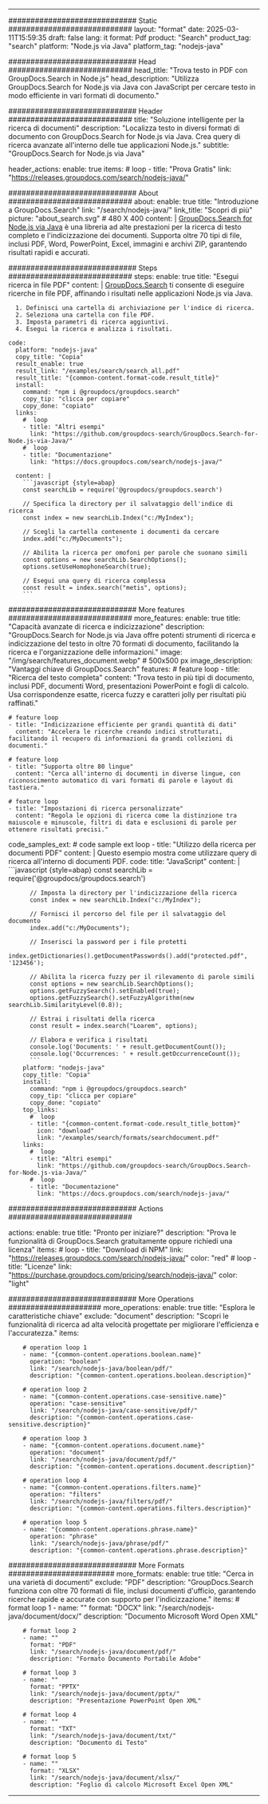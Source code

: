 
---
############################# Static ############################
layout: "format"
date:  2025-03-11T15:59:35
draft: false
lang: it
format: Pdf
product: "Search"
product_tag: "search"
platform: "Node.js via Java"
platform_tag: "nodejs-java"

############################# Head ############################
head_title: "Trova testo in PDF con GroupDocs.Search in Node.js"
head_description: "Utilizza GroupDocs.Search for Node.js via Java con JavaScript per cercare testo in modo efficiente in vari formati di documento."

############################# Header ############################
title: "Soluzione intelligente per la ricerca di documenti" 
description: "Localizza testo in diversi formati di documento con GroupDocs.Search for Node.js via Java. Crea query di ricerca avanzate all'interno delle tue applicazioni Node.js."
subtitle: "GroupDocs.Search for Node.js via Java" 

header_actions:
  enable: true
  items:
    #  loop
    - title: "Prova Gratis"
      link: "https://releases.groupdocs.com/search/nodejs-java/"
      
############################# About ############################
about:
    enable: true
    title: "Introduzione a GroupDocs.Search"
    link: "/search/nodejs-java/"
    link_title: "Scopri di più"
    picture: "about_search.svg" # 480 X 400
    content: |
       [GroupDocs.Search for Node.js via Java](/search/nodejs-java/) è una libreria ad alte prestazioni per la ricerca di testo completo e l'indicizzazione dei documenti. Supporta oltre 70 tipi di file, inclusi PDF, Word, PowerPoint, Excel, immagini e archivi ZIP, garantendo risultati rapidi e accurati.

############################# Steps ############################
steps:
    enable: true
    title: "Esegui ricerca in file PDF"
    content: |
      [GroupDocs.Search](/search/nodejs-java/) ti consente di eseguire ricerche in file PDF, affinando i risultati nelle applicazioni Node.js via Java.
      
      1. Definisci una cartella di archiviazione per l'indice di ricerca.
      2. Seleziona una cartella con file PDF.
      3. Imposta parametri di ricerca aggiuntivi.
      4. Esegui la ricerca e analizza i risultati.
   
    code:
      platform: "nodejs-java"
      copy_title: "Copia"
      result_enable: true
      result_link: "/examples/search/search_all.pdf"
      result_title: "{common-content.format-code.result_title}"
      install:
        command: "npm i @groupdocs/groupdocs.search"
        copy_tip: "clicca per copiare"
        copy_done: "copiato"
      links:
        #  loop
        - title: "Altri esempi"
          link: "https://github.com/groupdocs-search/GroupDocs.Search-for-Node.js-via-Java/"
        #  loop
        - title: "Documentazione"
          link: "https://docs.groupdocs.com/search/nodejs-java/"
          
      content: |
        ```javascript {style=abap}
        const searchLib = require('@groupdocs/groupdocs.search')

        // Specifica la directory per il salvataggio dell'indice di ricerca
        const index = new searchLib.Index("c:/MyIndex");

        // Scegli la cartella contenente i documenti da cercare
        index.add("c:/MyDocuments");

        // Abilita la ricerca per omofoni per parole che suonano simili
        const options = new searchLib.SearchOptions();
        options.setUseHomophoneSearch(true);

        // Esegui una query di ricerca complessa
        const result = index.search("metis", options);
        ```            

############################# More features ############################
more_features:
  enable: true
  title: "Capacità avanzate di ricerca e indicizzazione"
  description: "GroupDocs.Search for Node.js via Java offre potenti strumenti di ricerca e indicizzazione del testo in oltre 70 formati di documento, facilitando la ricerca e l'organizzazione delle informazioni."
  image: "/img/search/features_document.webp" # 500x500 px
  image_description: "Vantaggi chiave di GroupDocs.Search"
  features:
    # feature loop
    - title: "Ricerca del testo completa"
      content: "Trova testo in più tipi di documento, inclusi PDF, documenti Word, presentazioni PowerPoint e fogli di calcolo. Usa corrispondenze esatte, ricerca fuzzy e caratteri jolly per risultati più raffinati."

    # feature loop
    - title: "Indicizzazione efficiente per grandi quantità di dati"
      content: "Accelera le ricerche creando indici strutturati, facilitando il recupero di informazioni da grandi collezioni di documenti."

    # feature loop
    - title: "Supporta oltre 80 lingue"
      content: "Cerca all'interno di documenti in diverse lingue, con riconoscimento automatico di vari formati di parole e layout di tastiera."

    # feature loop
    - title: "Impostazioni di ricerca personalizzate"
      content: "Regola le opzioni di ricerca come la distinzione tra maiuscole e minuscole, filtri di data e esclusioni di parole per ottenere risultati precisi."
      
  code_samples_ext:
    # code sample ext loop
    - title: "Utilizzo della ricerca per documenti PDF"
      content: |
        Questo esempio mostra come utilizzare query di ricerca all'interno di documenti PDF.
      code:
        title: "JavaScript"
        content: |
          ```javascript {style=abap}
          const searchLib = require('@groupdocs/groupdocs.search')
          
          // Imposta la directory per l'indicizzazione della ricerca
          const index = new searchLib.Index("c:/MyIndex");
              
          // Fornisci il percorso del file per il salvataggio del documento
          index.add("c:/MyDocuments");

          // Inserisci la password per i file protetti
          index.getDictionaries().getDocumentPasswords().add("protected.pdf", '123456');

          // Abilita la ricerca fuzzy per il rilevamento di parole simili
          const options = new searchLib.SearchOptions();
          options.getFuzzySearch().setEnabled(true);
          options.getFuzzySearch().setFuzzyAlgorithm(new searchLib.SimilarityLevel(0.8));

          // Estrai i risultati della ricerca
          const result = index.search("Loarem", options);
          
          // Elabora e verifica i risultati
          console.log('Documents: ' + result.getDocumentCount());
          console.log('Occurrences: ' + result.getOccurrenceCount());
          ```
        platform: "nodejs-java"
        copy_title: "Copia"
        install:
          command: "npm i @groupdocs/groupdocs.search"
          copy_tip: "clicca per copiare"
          copy_done: "copiato"
        top_links:
          #  loop
          - title: "{common-content.format-code.result_title_bottom}"
            icon: "download"
            link: "/examples/search/formats/searchdocument.pdf"
        links:
          #  loop
          - title: "Altri esempi"
            link: "https://github.com/groupdocs-search/GroupDocs.Search-for-Node.js-via-Java/"
          #  loop
          - title: "Documentazione"
            link: "https://docs.groupdocs.com/search/nodejs-java/"
            

            


############################# Actions ############################

actions:
  enable: true
  title: "Pronto per iniziare?"
  description: "Prova le funzionalità di GroupDocs.Search gratuitamente oppure richiedi una licenza"
  items:
    #  loop
    - title: "Download di NPM"
      link: "https://releases.groupdocs.com/search/nodejs-java/"
      color: "red"
        #  loop
    - title: "Licenze"
      link: "https://purchase.groupdocs.com/pricing/search/nodejs-java/"
      color: "light"


############################# More Operations #####################
more_operations:
    enable: true
    title: "Esplora le caratteristiche chiave"
    exclude: "document"
    description: "Scopri le funzionalità di ricerca ad alta velocità progettate per migliorare l'efficienza e l'accuratezza."
    items: 
          
        # operation loop 1
        - name: "{common-content.operations.boolean.name}"
          operation: "boolean"
          link: "/search/nodejs-java/boolean/pdf/"
          description: "{common-content.operations.boolean.description}"

        # operation loop 2
        - name: "{common-content.operations.case-sensitive.name}"
          operation: "case-sensitive"
          link: "/search/nodejs-java/case-sensitive/pdf/"
          description: "{common-content.operations.case-sensitive.description}"

        # operation loop 3
        - name: "{common-content.operations.document.name}"
          operation: "document"
          link: "/search/nodejs-java/document/pdf/"
          description: "{common-content.operations.document.description}"

        # operation loop 4
        - name: "{common-content.operations.filters.name}"
          operation: "filters"
          link: "/search/nodejs-java/filters/pdf/"
          description: "{common-content.operations.filters.description}"

        # operation loop 5
        - name: "{common-content.operations.phrase.name}"
          operation: "phrase"
          link: "/search/nodejs-java/phrase/pdf/"
          description: "{common-content.operations.phrase.description}"
          
        
          
############################# More Formats ########################
more_formats:
    enable: true
    title: "Cerca in una varietà di documenti"
    exclude: "PDF"
    description: "GroupDocs.Search funziona con oltre 70 formati di file, inclusi documenti d'ufficio, garantendo ricerche rapide e accurate con supporto per l'indicizzazione."
    items: 
        # format loop 1
        - name: ""
          format: "DOCX"
          link: "/search/nodejs-java/document/docx/"
          description: "Documento Microsoft Word Open XML"
          
        # format loop 2
        - name: ""
          format: "PDF"
          link: "/search/nodejs-java/document/pdf/"
          description: "Formato Documento Portabile Adobe"
          
        # format loop 3
        - name: ""
          format: "PPTX"
          link: "/search/nodejs-java/document/pptx/"
          description: "Presentazione PowerPoint Open XML"

        # format loop 4
        - name: ""
          format: "TXT"
          link: "/search/nodejs-java/document/txt/"
          description: "Documento di Testo"
          
        # format loop 5
        - name: ""
          format: "XLSX"
          link: "/search/nodejs-java/document/xlsx/"
          description: "Foglio di calcolo Microsoft Excel Open XML"
  

---